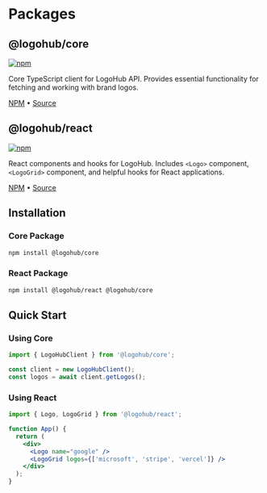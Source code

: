 # Packages

## @logohub/core

[![npm](https://img.shields.io/npm/v/@logohub/core)](https://www.npmjs.com/package/@logohub/core)

Core TypeScript client for LogoHub API. Provides essential functionality for fetching and working with brand logos.

[NPM](https://www.npmjs.com/package/@logohub/core) • [Source](https://github.com/saeedreza/logohub/tree/main/packages/core)

## @logohub/react

[![npm](https://img.shields.io/npm/v/@logohub/react)](https://www.npmjs.com/package/@logohub/react)

React components and hooks for LogoHub. Includes `<Logo>` component, `<LogoGrid>` component, and helpful hooks for React applications.

[NPM](https://www.npmjs.com/package/@logohub/react) • [Source](https://github.com/saeedreza/logohub/tree/main/packages/react)

## Installation

### Core Package

```bash
npm install @logohub/core
```

### React Package

```bash
npm install @logohub/react @logohub/core
```

## Quick Start

### Using Core

```typescript
import { LogoHubClient } from '@logohub/core';

const client = new LogoHubClient();
const logos = await client.getLogos();
```

### Using React

```jsx
import { Logo, LogoGrid } from '@logohub/react';

function App() {
  return (
    <div>
      <Logo name="google" />
      <LogoGrid logos={['microsoft', 'stripe', 'vercel']} />
    </div>
  );
}
```
